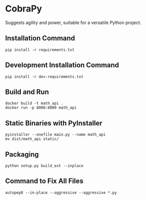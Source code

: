 # CobraPy
Suggests agility and power, suitable for a versatile Python project.

## Installation Command

```
pip install -r requirements.txt
```

## Development Installation Command

```
pip install -r dev-requirements.txt
```

## Build and Run

```
docker build -t math_api .
docker run -p 8000:8000 math_api
```

##  Static Binaries with PyInstaller

```
pyinstaller --onefile main.py --name math_api
mv dist/math_api static/
```

## Packaging

```
python setup.py build_ext --inplace
```

## Command to Fix All Files

```
autopep8 --in-place --aggressive --aggressive *.py
```
